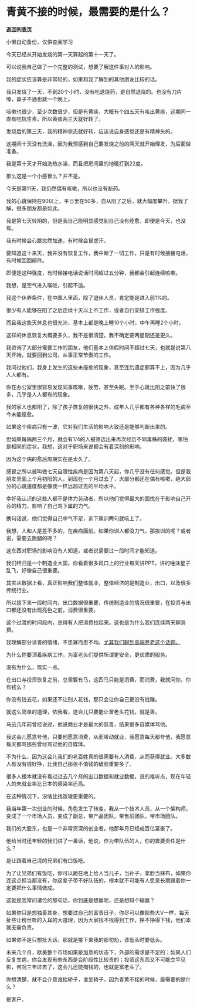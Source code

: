 # 青黄不接的时候，最需要的是什么？

[**返回列表页**](/gzh/记忆承载3)

小懒自动备份，仅供查阅学习

今天已经从开始发烧的第一天算起的第十一天了。

可以说我自己做了一个完整的测试，想要了解这件事对人的影响。  

我的症状应该算是非常轻的，如果和我了解到的其他朋友比较的话。  

我只发烧了一天，不到20个小时，没有吃退烧药，是自然退烧的。也没有刀片嗓，鼻子不通也就一个晚上。  

咳嗽也很少，至少次数很少，但是有黄痰，大概有个四五天有咳出黄痰，这期间一直有吃抗生素，所以黄痰两三天就好转了。  

发烧后的第三天，我的精神状态就好转，应该说自身感觉还是有精神头的。  

这期间十天没有洗澡，因为我预感到自己要发烧之前的两天就开始理发，为后面做准备。  

我是第十天才开始洗热水澡，而且把房间里的地暖打到22度。  

那么这是一个小感冒么？并不是。  

今天是第11天，我仍然偶有咳嗽，所以也没有断药。

我的心跳保持在90以上，平日里在50多，自从阳了之后，就大幅度攀升，据我了解，很多朋友都是如此。  

我是第七天转阴的，但是我自己能明显感觉到自己没有痊愈，即便是今天，也没有。  

我有时候会心跳忽然加速，有时候会冒虚汗。  

要知道这十来天，我并没有恢复工作，我中断了一切工作，只是有时候接接电话，有时候回回邮件。  

即便是这种强度，有时候接电话说话时间超过五分钟，我都会引起连续咳嗽。  

我想，是空气进入喉咙，引起不适。  

我这个休养条件，在中国人里面，除了退休人员，肯定能是进入前1%的。  

很少有人能够在阳了之后连续十天以上不工作，或者自行安排工作强度。  

而且我这些天休息也很充沛，基本上都是晚上睡10个小时，中午再睡2个小时。

这样的休息恢复大概要多久，我不是很清楚，我不确定要两星期还是更久。  

我咨询了大部分需要工作的朋友，他们基本上休假时间不超过七天，也就是说第八天开始，就要回到公司，从事正常节奏的工作。  

我问过他们，我身上发生的这些未痊愈的现象，甚至连后遗症都算不上，因为几乎人人都有。  

你在办公室里很容易发现同事咳嗽，疲劳，甚至失眠。至于心跳比阳之前快了很多，几乎是人人都有的现象。

我的家人也都阳了，除了孩子恢复的很快之外，成年人几乎都有各种各样的毛病至今未能痊愈。  

如果这个疾病只有一波，它对我们生活的影响大致还是能够判断出来的。  

但如果每隔两三个月，就会有1/4的人被筛选出来再次经历不同毒株的袭扰，哪怕是相同的症状，我想，这对于职场来说都会有着深刻的影响。  

因为这个病的愈后周期实在是太久了。  

感冒之所以被叫做七天自限性疾病是因为第八天起，你几乎没有任何感觉。但是我朋友里面上个月初阳的人，到现在一个月过去了，大部分都还在偶有咳嗽，绝大部分的心跳速度都是像我一样远超过去的平均水平。

幸好我认识的这些人都不是体力劳动者，所以他们觉得最大的困扰在于影响自己开会的精力，影响了自己骂下属的力气。  

换句话说，他们觉得自己中气不足，训下属训两句就咳上了。  

我想，人和人是差不多的，在疾病面前。如果你训人都没力气，那挨训的呢？或者说，需要去跑腿的呢？  

这东西对职场的影响没有人知道，或者说需要过一段时间才能知道。  

我们终归是一个制造业大国，你看着很多风口上的行业每天讲PPT，讲的唾沫星子乱飞，好像自己很重要。  

其实从数据上看，真正影响我们整体就业，整体经济的是制造业，出口，以及很多传统行业。

所以接下来一段时间内，出口数据很重要，传统制造业的情况很重要，在投资与出口都还没有出现亮色之前，消费很重要。  

这个过渡的时间段内，总得有人把消费拉起来。这也是为什么我们连续两天聊消费。  

我理解部分读者的情绪，不患寡而患不均。[尤其我们聊到高端养老这个话题。](http://mp.weixin.qq.com/s?__biz=MzU0MjYwNDU2Mw==&mid=2247509303&idx=1&sn=fefdfc46e12c577aaec7aa0213010e0f&chksm=fb1ac94bcc6d405d07b5c8023ba1919442759f915e9047be6152e5eb8e4af3a77344812a8261&scene=21#wechat_redirect)  

为什么你要顶着疾病工作，为富老头们提供所谓更安全，更优质的服务。  

没有为什么，现实一点。  

在出口与投资恢复之前，总需要有马，这匹马只能是消费，而消费，我就问你，你有钱么？

你没有钱去花，如果还不让别人花钱，那只会让你自己更没有钱赚。  

就这么简单的道理，依我看，这会儿只要能让富老头花钱，就是善。  

马云几年前曾经说过，他说商业才是最大的慈善，结果很多自媒体骂他。

我这会儿愿意夸他，只要他愿意消费，从而带动就业，我愿意每天都夸他，我愿意每天都骂那些曾经骂过他的自媒体。

不为什么，因为这会儿我们的老百姓真的很需要有人消费，从而获得就业。大多数人有没有钱好挣，比我自己那张不值钱的破脸重要多了。  

很多人根本就没有看过过去几个月的出口数据和就业数据，说的难听点，现在年轻人的未就业率比日本的感染率还高。

在这种情况下，没啥比找饭辙更重要的。  

我当年第一次创业的时候，角色发生了转变，我从一个技术人员，从一个架构师，变成了一个市场人员，变成了副总，带产品团队，带售前团队，带市场团队。  

我们的大股东，也是一个非常资深的创业者，他那年月已经成百亿富豪了。  

他给当时还年轻的我们讲了一番话，他说，作为带队伍的人，你的首要责任是什么？  

是让跟着自己混的兄弟们有口饭吃。

为了让兄弟们有饭吃，你可以跪在地上给人当儿子，当孙子，拿脸当抹布，如果你连这点担当都没有，你这辈子带不好队伍的。根本就不可能有人愿意长期跟着你一定要把什么事情做成。  

这就是我常问诸位的那句话，你到底是想赢呢，还是想辩个输赢？  

如果你只是想独善其身，想要过自己的富贵日子，你尽可以像那些大V一样，每天扯些让粉丝听的入耳的大道理，因为大家找不找得到工作，挣不挣得下钱，他们本就无需负责。  

如果你不是只想扯大话，那就是接下来我的那句劝，该低头时要低头。  

未来几个月，欧美整个市场如果是加息的状态下，外部的需求是不足的；如果人们反复生病，你会发现有些东西是会阶段性比较贵的；投资这东西又不可能立竿见影，何况三年过去了，这会儿还能掏钱的，也就是富老头了。  

你想清楚，就不会介意谁抬轿子，谁坐轿子，因为青黄不接的时候，最需要的是什么？

是客户。

